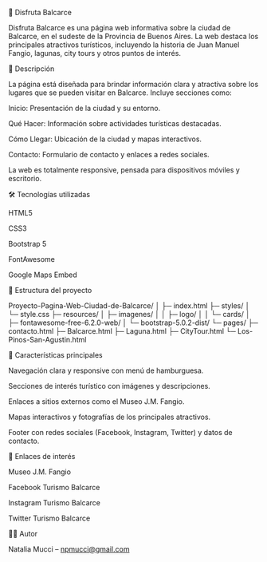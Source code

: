 🌟 Disfruta Balcarce


Disfruta Balcarce es una página web informativa sobre la ciudad de Balcarce, en el sudeste de la Provincia de Buenos Aires. La web destaca los principales atractivos turísticos, incluyendo la historia de Juan Manuel Fangio, lagunas, city tours y otros puntos de interés.

📖 Descripción

La página está diseñada para brindar información clara y atractiva sobre los lugares que se pueden visitar en Balcarce. Incluye secciones como:

Inicio: Presentación de la ciudad y su entorno.

Qué Hacer: Información sobre actividades turísticas destacadas.

Cómo Llegar: Ubicación de la ciudad y mapas interactivos.

Contacto: Formulario de contacto y enlaces a redes sociales.

La web es totalmente responsive, pensada para dispositivos móviles y escritorio.

🛠 Tecnologías utilizadas

HTML5

CSS3

Bootstrap 5

FontAwesome

Google Maps Embed

📂 Estructura del proyecto

Proyecto-Pagina-Web-Ciudad-de-Balcarce/
│
├─ index.html
├─ styles/
│   └─ style.css
├─ resources/
│   ├─ imagenes/
│   │   ├─ logo/
│   │   └─ cards/
│   ├─ fontawesome-free-6.2.0-web/
│   └─ bootstrap-5.0.2-dist/
└─ pages/
    ├─ contacto.html
    ├─ Balcarce.html
    ├─ Laguna.html
    ├─ CityTour.html
    └─ Los-Pinos-San-Agustin.html


🌟 Características principales

Navegación clara y responsive con menú de hamburguesa.

Secciones de interés turístico con imágenes y descripciones.

Enlaces a sitios externos como el Museo J.M. Fangio.

Mapas interactivos y fotografías de los principales atractivos.

Footer con redes sociales (Facebook, Instagram, Twitter) y datos de contacto.

🔗 Enlaces de interés

Museo J.M. Fangio

Facebook Turismo Balcarce

Instagram Turismo Balcarce

Twitter Turismo Balcarce

👩‍💻 Autor

Natalia Mucci – npmucci@gmail.com
